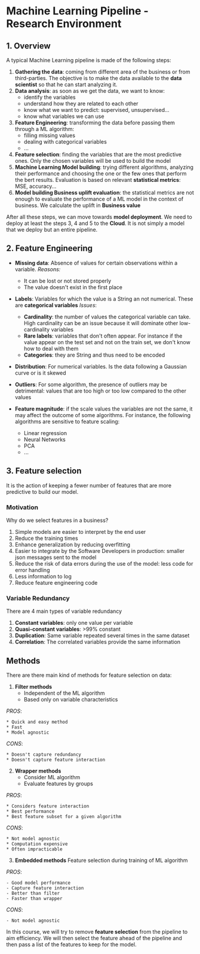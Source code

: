 # Machine Learning Pipeline - Research Environment

## 1. Overview

A typical Machine Learning pipeline is made of the following steps:
1. **Gathering the data**: coming from different area of the business or from third-parties. The objective is to make the data available to the **data scientist** so that he can start analyzing it.
2. **Data analysis**: as soon as we get the data, we want to know:
    * identify the variables
    * understand how they are related to each other
    * know what we want to predict: supervised, unsupervised...
    * know  what variables we can use
3. **Feature Engineering**: transforming the data before passing them through a ML algorithm:
    * filling missing values
    * dealing with categorical variables
    * ...
4. **Feature selection**: finding the variables that are the most predictive ones. Only the chosen variables will be used to build the model
5. **Machine Learning Model building**: trying different algorithms, analyzing their performance and choosing the one or the few ones that perform the bert results. Evaluation is based on relevant **statistical metrics**: MSE, accuracy...
6. **Model building Business uplift evaluation**: the statistical metrics are not enough to evaluate the performance of a ML model in the context of business. We calculate the uplift in **Business value**

After all these steps, we can move towards **model deployment**.
We need to deploy at least the steps 3, 4 and 5 to the **Cloud**. It is not simply a model that we deploy but an entire pipeline.

## 2. Feature Engineering

* **Missing data**: Absence of values for certain observations within a variable.
*Reasons:*
    * It can be lost or not stored properly
    * The value doesn't exist in the first place

* **Labels**: Variables for which the value is a String an not numerical. These are **categorical variables**
*Issues*:
    * **Cardinality**: the number of values the categorical variable can take. High cardinality can be an issue because it will dominate other low-cardinality variables
    * **Rare labels**: variables that don't often appear. For instance if the value appear on the test set and not on the train set, we don't know how to deal with them
    * **Categories**: they are String and thus need to be encoded

* **Distribution**: For numerical variables. Is the data following a Gaussian curve or is it skewed

* **Outliers**: For some algorithm, the presence of outliers may be detrimental: values that are too high or too low compared to the other values

* **Feature magnitude**: if the scale values the variables are not the same, it may affect the outcome of some algorithms. For instance, the following algorithms are sensitive to feature scaling:
    * Linear regression
    * Neural Networks
    * PCA
    * ...

## 3. Feature selection

It is the action of keeping a fewer number of features that are more predictive to build our model.

### Motivation

Why do we select features in a business?
1. Simple models are easier to interpret by the end user
2. Reduce the training times
3. Enhance generalization by reducing overfitting
4. Easier to integrate by the Software Developers in production: smaller json messages sent to the model
5. Reduce the risk of data errors during the use of the model: less code for error handling
6. Less information to log
7. Reduce feature engineering code

### Variable Redundancy

There are 4 main types of variable redundancy
1. **Constant variables**: only one value per variable
2. **Quasi-constant variables**: >99% constant
3. **Duplication**: Same variable repeated several times in the same dataset
4. **Correlation**: The correlated variables provide the same information

## Methods

There are there main kind of methods for feature selection on data:
1. **Filter methods**
    * Independent of the ML algorithm
    * Based only on variable characteristics

*PROS*:

    * Quick and easy method
    * Fast
    * Model agnostic

*CONS*:

    * Doesn't capture redundancy
    * Doesn't capture feature interaction

2. **Wrapper methods**
    * Consider ML algorithm
    * Evaluate features by groups

*PROS*:

    * Considers feature interaction
    * Best performance
    * Best feature subset for a given algorithm

*CONS*:

    * Not model agnostic
    * Computation expensive
    * Often impracticable

3. **Embedded methods**
    Feature selection during training of ML algorithm

*PROS*:

    - Good model performance
    - Capture feature interaction
    - Better than filter
    - Faster than wrapper

*CONS*:

    - Not model agnostic

In this course, we will try to remove **feature selection** from the pipeline to aim efficiency. We will then select the feature ahead of the pipeline and then pass a list of the features to keep for the model.










